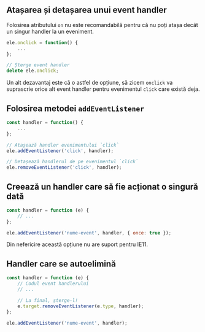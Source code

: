 ## Atașarea și detașarea unui event handler

Folosirea atributului `on` nu este recomandabilă pentru că nu poți atașa decât un singur handler la un eveniment.

```javascript
ele.onclick = function() {
    ...
};

// Șterge event handler
delete ele.onclick;
```

Un alt dezavantaj este că o astfel de opțiune, să zicem `onclick` va suprascrie orice alt event handler pentru evenimentul `click` care există deja.

## Folosirea metodei `addEventListener`

```javascript
const handler = function() {
    ...
};

// Atașează handler evenimentului `click`
ele.addEventListener('click', handler);

// Detașează handlerul de pe evenimentul `click`
ele.removeEventListener('click', handler);
```

## Creează un handler care să fie acționat o singură dată

```javascript
const handler = function (e) {
    // ...
};

ele.addEventListener('nume-event', handler, { once: true });
```

Din nefericire această opțiune nu are suport pentru IE11.

## Handler care se autoelimină

```javascript
const handler = function (e) {
    // Codul event handlerului
    // ...

    // La final, șterge-l!
    e.target.removeEventListener(e.type, handler);
};

ele.addEventListener('nume-event', handler);
```
